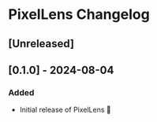 <!-- Keep a Changelog guide -> https://keepachangelog.com -->

# PixelLens Changelog

## [Unreleased]

## [0.1.0] - 2024-08-04

### Added

- Initial release of PixelLens 🎉
